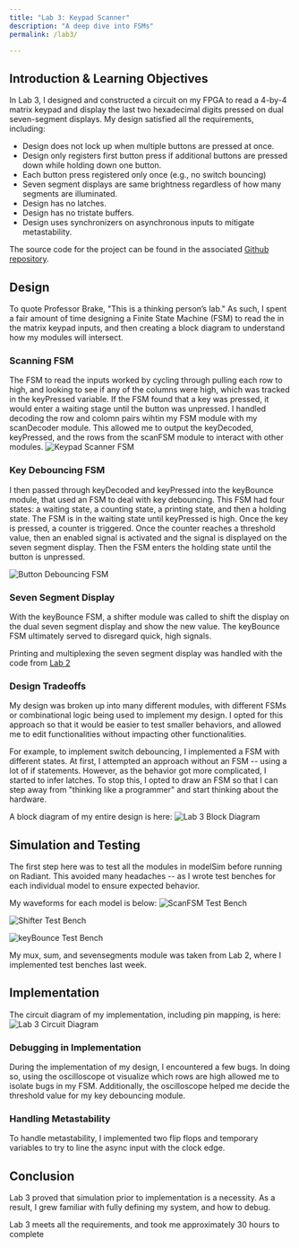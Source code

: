 ```yaml
---
title: "Lab 3: Keypad Scanner"
description: "A deep dive into FSMs"
permalink: /lab3/

---
```

## Introduction & Learning Objectives
In Lab 3, I designed and constructed a circuit on my FPGA to read a 4-by-4 matrix keypad and display the last two hexadecimal digits pressed on dual seven-segment displays. My design satisfied all the requirements, including:
<ul> <li> Design does not lock up when multiple buttons are pressed at once. </li>
<li> Design only registers first button press if additional buttons are pressed down while holding down one button. </li>
<li>Each button press registered only once (e.g., no switch bouncing)</li>
<li>Seven segment displays are same brightness regardless of how many segments are illuminated.</li>
<li>Design has no latches.</li>
<li>Design has no tristate buffers.</li>
<li>Design uses synchronizers on asynchronous inputs to mitigate metastability.</li>
</ul>


The source code for the project can be found in the associated [Github repository](https://github.com/vparizot/e155-lab3).

## Design
To quote Professor Brake, "This is a thinking person’s lab." As such, I spent a fair amount of time designing a Finite State Machine (FSM) to read the in the matrix keypad inputs, and then creating a block diagram to understand how my modules will intersect. 

### Scanning FSM
The FSM to read the inputs worked by cycling through pulling each row to high, and looking to see if any of the columns were high, which was tracked in the keyPressed variable. If the FSM found that a key was pressed, it would enter a waiting stage until the button was unpressed. I handled decoding the row and colomn pairs wihtin my FSM module with my scanDecoder module. This allowed me to output the keyDecoded, keyPressed, and the rows from the scanFSM module to interact with other modules. 
![Keypad Scanner FSM](/assets/images/lab3/ScanFSM.jpeg) 

### Key Debouncing FSM
I then passed through keyDecoded and keyPressed into the keyBounce module, that used an FSM to deal with key debouncing. This FSM had four states: a waiting state, a counting state, a printing state, and then a holding state. The FSM is in the waiting state until keyPressed is high. Once the key is pressed, a counter is triggered. Once the counter reaches a threshold value, then an enabled signal is activated and the signal is displayed on the seven segment display. Then the FSM enters the holding state until the button is unpressed. 

![Button Debouncing FSM](/assets/images/lab3/keyDebounceFSM.jpeg) 

### Seven Segment Display
With the keyBounce FSM, a shifter module was called to shift the display on the dual seven segment display and show the new value. The keyBounce FSM ultimately served to disregard quick, high signals. 

Printing and multiplexing the seven segment display was handled with the code from [Lab 2](http://localhost:7108/labs/lab2/lab2.html)

### Design Tradeoffs
<!-- Report explains tradeoffs between the chosen design decisions and alternatives (e.g., why did you select a certain switch debouncing strategy and what are the tradeoffs between your chosen method and others?). -->

My design was broken up into many different modules, with different FSMs or combinational logic being used to implement my design. I opted for this approach so that it would be easier to test smaller behaviors, and allowed me to edit functionalities without impacting other functionalities. 

For example, to implement switch debouncing, I implemented a FSM with different states. At first, I attempted an approach without an FSM -- using a lot of if statements. However, as the behavior got more complicated, I started to infer latches. To stop this, I opted to draw an FSM so that I can step away from "thinking like a programmer" and start thinking about the hardware. 

A block diagram of my entire design is here:
![Lab 3 Block Diagram](/assets/images/lab3/block.jpeg) 

## Simulation and Testing
The first step here was to test all the modules in modelSim before running on Radiant. This avoided many headaches -- as I wrote test benches for each individual model to ensure expected behavior.

My waveforms for each model is below:
![ScanFSM Test Bench](/assets/images/lab3/scanfsm-tb.png) 


![Shifter Test Bench](/assets/images/lab3/shifter-tb.png)


![keyBounce Test Bench](/assets/images/lab3/keyBounce-tb.png) 

My mux, sum, and sevensegments module was taken from Lab 2, where I implemented test benches last week. 


## Implementation
The circuit diagram of my implementation, including pin mapping, is here: 
![Lab 3 Circuit Diagram](/assets/images/lab3/circuitDiagramlab3.jpeg) 

### Debugging in Implementation 
During the implementation of my design, I encountered a few bugs. In doing so, using the oscilloscope ot visualize which rows are high allowed me to isolate bugs in my FSM. Additionally, the oscilloscope helped me decide the threshold value for my key debouncing module.

### Handling Metastability
To handle metastability, I implemented two flip flops and temporary variables to try to line the async input with the clock edge.


## Conclusion
Lab 3 proved that simulation prior to implementation is a necessity. As a result, I grew familiar with fully defining my system, and how to debug. 


Lab 3 meets all the requirements, and took me approximately 30 hours to complete
